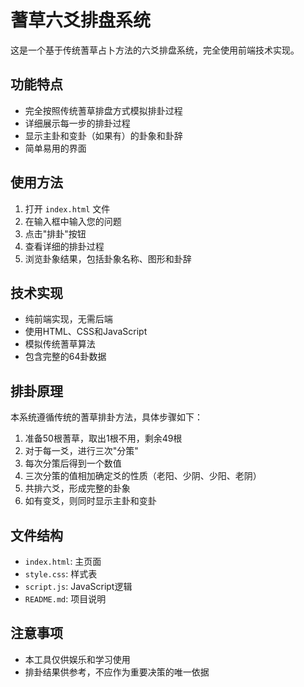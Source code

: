 # 蓍草六爻排盘系统

这是一个基于传统蓍草占卜方法的六爻排盘系统，完全使用前端技术实现。

## 功能特点

- 完全按照传统蓍草排盘方式模拟排卦过程
- 详细展示每一步的排卦过程
- 显示主卦和变卦（如果有）的卦象和卦辞
- 简单易用的界面

## 使用方法

1. 打开 `index.html` 文件
2. 在输入框中输入您的问题
3. 点击"排卦"按钮
4. 查看详细的排卦过程
5. 浏览卦象结果，包括卦象名称、图形和卦辞

## 技术实现

- 纯前端实现，无需后端
- 使用HTML、CSS和JavaScript
- 模拟传统蓍草算法
- 包含完整的64卦数据

## 排卦原理

本系统遵循传统的蓍草排卦方法，具体步骤如下：

1. 准备50根蓍草，取出1根不用，剩余49根
2. 对于每一爻，进行三次"分策"
3. 每次分策后得到一个数值
4. 三次分策的值相加确定爻的性质（老阳、少阴、少阳、老阴）
5. 共排六爻，形成完整的卦象
6. 如有变爻，则同时显示主卦和变卦

## 文件结构

- `index.html`: 主页面
- `style.css`: 样式表
- `script.js`: JavaScript逻辑
- `README.md`: 项目说明

## 注意事项

- 本工具仅供娱乐和学习使用
- 排卦结果供参考，不应作为重要决策的唯一依据 